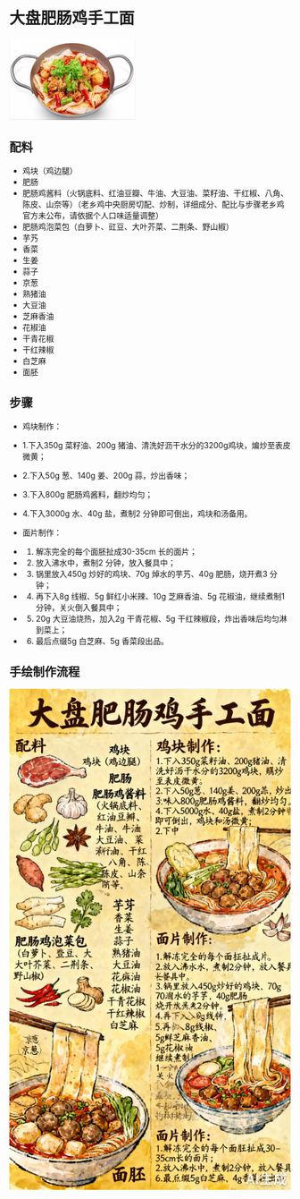 # 大盘肥肠鸡手工面

![大盘肥肠鸡手工面](../images/大盘肥肠鸡手工面.png)


## 配料

- 鸡块（鸡边腿）
- 肥肠
- 肥肠鸡酱料（火锅底料、红油豆瓣、牛油、大豆油、菜籽油、干红椒、八角、陈皮、山奈等）（老乡鸡中央厨房切配、炒制，详细成分、配比与步骤老乡鸡官方未公布，请依据个人口味适量调整）
- 肥肠鸡泡菜包（白萝卜、豇豆、大叶芥菜、二荆条、野山椒）
- 芋艿
- 香菜
- 生姜
- 蒜子
- 京葱
- 熟猪油
- 大豆油
- 芝麻香油
- 花椒油
- 干青花椒
- 干红辣椒
- 白芝麻
- 面胚

## 步骤

- 鸡块制作：
- 1.下入350g 菜籽油、200g 猪油、清洗好沥干水分的3200g鸡块，煸炒至表皮微黄；
- 2.下入50g 葱、140g 姜、200g 蒜，炒出香味；
- 3.下入800g 肥肠鸡酱料，翻炒均匀；
- 4.下入3000g 水、40g 盐，煮制2 分钟即可倒出，鸡块和汤备用。

- 面片制作：
- 1. 解冻完全的每个面胚扯成30-35cm 长的面片；
- 2. 放入沸水中，煮制2 分钟，放入餐具中；
- 3. 锅里放入450g 炒好的鸡块、70g 焯水的芋艿、40g 肥肠，烧开煮3 分钟；
- 4. 再下入8g 线椒、5g 鲜红小米辣、10g 芝麻香油、5g 花椒油，继续煮制1 分钟，关火倒入餐具中；
- 5. 20g 大豆油烧热，加入2g 干青花椒、5g 干红辣椒段，炸出香味后均匀淋到菜上；
- 6. 最后点缀5g 白芝麻、5g 香菜段出品。



## 手绘制作流程

![手绘制作流程](../images/主食/大盘肥肠鸡手工面.jpg)
